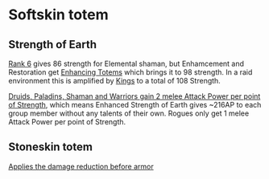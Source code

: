 # Softskin totem

## Strength of Earth

[Rank 6](https://tbc.wowhead.com/spell=25527/strength-of-earth) gives 86 strength for Elemental shaman, but Enhamcement and Restoration get [Enhancing Totems](https://tbc.wowhead.com/spell=16295/enhancing-totems) which brings it to 98 strength. In a raid environment this is amplified by [Kings](https://tbc.wowhead.com/spell=25898/greater-blessing-of-kings) to a total of 108 Strength.

[Druids, Paladins, Shaman and Warriors gain 2 melee Attack Power per point of Strength](https://tbc.wowhead.com/guides/classic-the-burning-crusade-stats-overview), which means Enhanced Strength of Earth gives ~216AP to each group member without any talents of their own. Rogues only get 1 melee Attack Power per point of Strength.

## Stoneskin totem

[Applies the damage reduction before armor](https://eu.forums.blizzard.com/en/wow/t/stoneskin-totem-clarity/91647/9)

